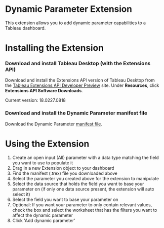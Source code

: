 # Dynamic Parameter Extension
This extension allows you to add dynamic parameter capabilities to a Tableau dashboard.

# Installing the Extension

### Download and install Tableau Desktop (with the Extensions API)

Download and install the Extensions API version of Tableau Desktop from the [Tableau Extensions API Developer Preview](https://prerelease.tableau.com) site. Under **Resources**, click **Extensions API Software Downloads**. 

Current version: 18.0227.0818

### Download and install the Dynamic Parameter manifest file

Download the Dynamic Parameter [manifest file](https://keshiarose.github.io/Dynamic-Parameter/DynamicParameter.trex). 

# Using the Extension
1.	Create an open input (All) parameter with a data type matching the field you want to use to populate it
2.	Drag in a new Extension object to your dashboard
3.	Find the manifest (.trex) file you downloaded above
4.	Select the parameter you created above for the extension to manipulate
5.	Select the data source that holds the field you want to base your parameter on (if only one data source present, the extension will auto select it)
6.	Select the field you want to base your parameter on
7.	Optional: If you want your parameter to only contain relevant values, check the box and select the worksheet that has the filters you want to affect the dynamic parameter
8.	Click 'Add dynamic parameter'